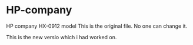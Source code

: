 # HP-company
HP company HX-0912 model
 This is the original file. No one can change it.
 
 This is the new versio which i had worked on.
